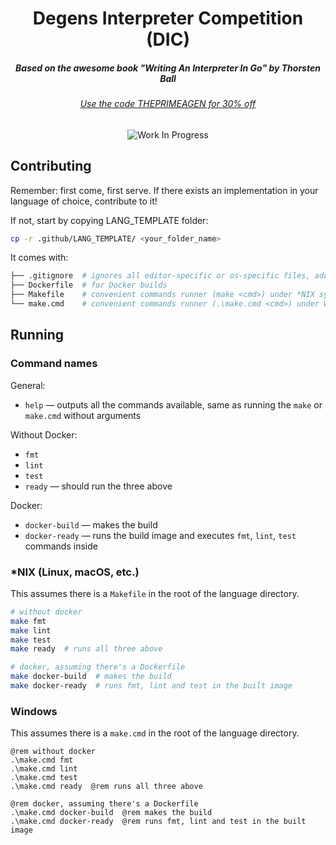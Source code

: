 <div align="center">

  <h1>Degens Interpreter Competition (DIC)</h1>
  <h5>Based on the awesome book "Writing An Interpreter In Go" by Thorsten Ball</h5>
  <h6><a href="https://interpreterbook.com/">Use the code THEPRIMEAGEN for 30% off</a></h6>

![Work In Progress](https://img.shields.io/badge/Work%20In%20Progress-orange?style=for-the-badge)

</div>

 ## Contributing

Remember: first come, first serve. If there exists an implementation in your language of choice, contribute to it!

If not, start by copying LANG_TEMPLATE folder:

```bash
cp -r .github/LANG_TEMPLATE/ <your_folder_name>
```

It comes with:

```bash
├── .gitignore  # ignores all editor-specific or os-specific files, add additional stuff for your language
├── Dockerfile  # for Docker builds
├── Makefile    # convenient commands runner (make <cmd>) under *NIX systems
└── make.cmd    # convenient commands runner (.\make.cmd <cmd>) under Windows
```

## Running

### Command names

General:

- `help` — outputs all the commands available, same as running the `make` or `make.cmd` without arguments

Without Docker:

- `fmt`
- `lint`
- `test`
- `ready` — should run the three above

Docker:

- `docker-build` — makes the build
- `docker-ready` — runs the build image and executes `fmt`, `lint`, `test` commands inside


### *NIX (Linux, macOS, etc.)

This assumes there is a `Makefile` in the root of the language directory.

```bash
# without docker
make fmt
make lint
make test
make ready  # runs all three above

# docker, assuming there's a Dockerfile
make docker-build  # makes the build
make docker-ready  # runs fmt, lint and test in the built image
```

### Windows

This assumes there is a `make.cmd` in the root of the language directory.

```batchfile
@rem without docker
.\make.cmd fmt
.\make.cmd lint
.\make.cmd test
.\make.cmd ready  @rem runs all three above

@rem docker, assuming there's a Dockerfile
.\make.cmd docker-build  @rem makes the build
.\make.cmd docker-ready  @rem runs fmt, lint and test in the built image
```
